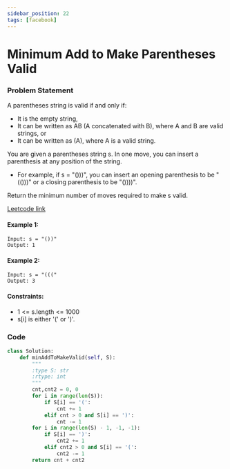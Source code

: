```yaml
---
sidebar_position: 22
tags: [facebook]
---
```


# Minimum Add to Make Parentheses Valid

### Problem Statement

A parentheses string is valid if and only if:

- It is the empty string,
- It can be written as AB (A concatenated with B), where A and B are valid strings, or
- It can be written as (A), where A is a valid string.

You are given a parentheses string s. In one move, you can insert a parenthesis at any position of the string.

- For example, if s = "()))", you can insert an opening parenthesis to be "(()))" or a closing parenthesis to be "())))".

Return the minimum number of moves required to make s valid.

[Leetcode link](https://leetcode.com/problems/minimum-add-to-make-parentheses-valid)

#### Example 1:

```
Input: s = "())"
Output: 1
```

#### Example 2:

```
Input: s = "((("
Output: 3
```

#### Constraints:

- 1 <= s.length <= 1000
- s[i] is either '(' or ')'.

### Code

```python title="Python Code"
class Solution:
    def minAddToMakeValid(self, S):
        """
        :type S: str
        :rtype: int
        """
        cnt,cnt2 = 0, 0
        for i in range(len(S)):
            if S[i] == '(':
                cnt += 1
            elif cnt > 0 and S[i] == ')':
                cnt -= 1
        for i in range(len(S) - 1, -1, -1):
            if S[i] == ')':
                cnt2 += 1
            elif cnt2 > 0 and S[i] == '(':
                cnt2 -= 1
        return cnt + cnt2


```
